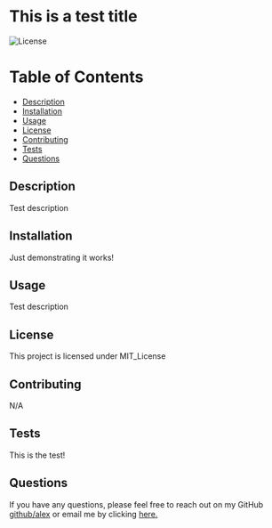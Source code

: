 
  # This is a test title
  ![License](https://img.shields.io/badge/license-MIT_License-blue.svg)

  # Table of Contents 
  * [Description](#description)
  * [Installation](#installation)
  * [Usage](#usage)
  * [License](#license)
  * [Contributing](#contributing)
  * [Tests](#tests)
  * [Questions](#questions)

  ## Description 
  Test description

  ## Installation
  Just demonstrating it works!

  ## Usage
  Test description

  ## License
  This project is licensed under MIT_License

  ## Contributing
  N/A

  ## Tests
  This is the test!

  ## Questions
  If you have any questions, please feel free to reach out on my GitHub [github/alex](https://github.com/alex) or email me by clicking [here.](mailto:alex@alex.com)

